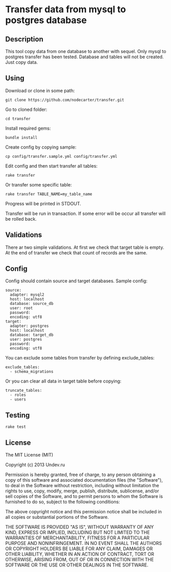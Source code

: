 # Transfer data from mysql to postgres database

## Description

This tool copy data from one database to another with sequel.
Only mysql to postgres transfer has been tested.
Database and tables will not be created. Just copy data.

## Using

Download or clone in some path:

    git clone https://github.com/nodecarter/transfer.git

Go to cloned folder:

    cd transfer

Install required gems:

    bundle install

Create config by copying sample:

    cp config/transfer.sample.yml config/transfer.yml

Edit config and then start transfer all tables:

    rake transfer

Or transfer some specific table:

    rake transfer TABLE_NAME=my_table_name

Progress will be printed in STDOUT.

Transfer will be run in transaction. If some error will be occur all transfer will be rolled back.

## Validations

There ar two simple validations.
At first we check that target table is empty.
At the end of transfer we check that count of records are the same.

## Config

Config should contain source and target databases. Sample config:

    source:
      adapter: mysql2
      host: localhost
      database: source_db
      user: root
      password:
      encoding: utf8
    target:
      adapter: postgres
      host: localhost
      database: target_db
      user: postgres
      password:
      encoding: utf8

You can exclude some tables from transfer by defining exclude_tables:

    exclude_tables:
      - schema_migrations

Or you can clear all data in target table before copying:

    truncate_tables:
      - roles
      - users

## Testing

    rake test

## License

The MIT License (MIT)

Copyright (c) 2013 Undev.ru

Permission is hereby granted, free of charge, to any person obtaining a copy
of this software and associated documentation files (the "Software"), to deal
in the Software without restriction, including without limitation the rights
to use, copy, modify, merge, publish, distribute, sublicense, and/or sell
copies of the Software, and to permit persons to whom the Software is
furnished to do so, subject to the following conditions:

The above copyright notice and this permission notice shall be included in
all copies or substantial portions of the Software.

THE SOFTWARE IS PROVIDED "AS IS", WITHOUT WARRANTY OF ANY KIND, EXPRESS OR
IMPLIED, INCLUDING BUT NOT LIMITED TO THE WARRANTIES OF MERCHANTABILITY,
FITNESS FOR A PARTICULAR PURPOSE AND NONINFRINGEMENT. IN NO EVENT SHALL THE
AUTHORS OR COPYRIGHT HOLDERS BE LIABLE FOR ANY CLAIM, DAMAGES OR OTHER
LIABILITY, WHETHER IN AN ACTION OF CONTRACT, TORT OR OTHERWISE, ARISING FROM,
OUT OF OR IN CONNECTION WITH THE SOFTWARE OR THE USE OR OTHER DEALINGS IN
THE SOFTWARE.
